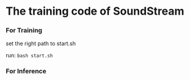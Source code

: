 # The training code of SoundStream


### For Training
set the right path to start.sh

run: `bash start.sh`

### For Inference
